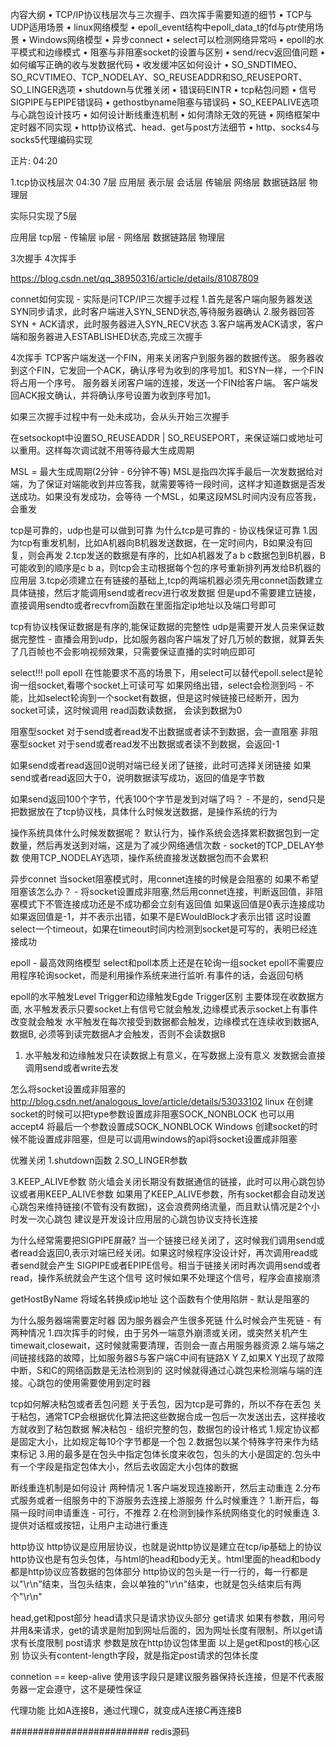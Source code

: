 内容大纲
• TCP/IP协议栈层次与三次握手、四次挥手需要知道的细节
• TCP与UDP适用场景
• linux网络模型
• epoll_event结构中epoll_data_t的fd与ptr使用场景
• Windows网络模型
• 异步connect
• select可以检测网络异常吗
• epoll的水平模式和边缘模式
• 阻塞与非阻塞socket的设置与区别
• send/recv返回值问题
• 如何编写正确的收与发数据代码
• 收发缓冲区如何设计
• SO_SNDTIMEO、SO_RCVTIMEO、TCP_NODELAY、SO_REUSEADDR和SO_REUSEPORT、SO_LINGER选项
• shutdown与优雅关闭
• 错误码EINTR
• tcp粘包问题
• 信号SIGPIPE与EPIPE错误码
• gethostbyname阻塞与错误码
• SO_KEEPALIVE选项与心跳包设计技巧
• 如何设计断线重连机制
• 如何清除无效的死链
• 网络框架中定时器不同实现
• http协议格式、head、get与post方法细节
• http、socks4与socks5代理编码实现

正片: 04:20

1.tcp协议栈层次 04:30
7层
应用层
表示层
会话层
传输层
网络层
数据链路层
物理层

实际只实现了5层

应用层
tcp层 - 传输层
ip层 - 网络层
数据链路层
物理层


3次握手 4次挥手

https://blog.csdn.net/qq_38950316/article/details/81087809

connet如何实现 - 实际是问TCP/IP三次握手过程
1.首先是客户端向服务器发送SYN同步请求，此时客户端进入SYN_SEND状态,等待服务器确认
2.服务器回答SYN + ACK请求，此时服务器进入SYN_RECV状态
3.客户端再发ACK请求，客户端和服务器进入ESTABLISHED状态,完成三次握手

4次挥手
TCP客户端发送一个FIN，用来关闭客户到服务器的数据传送。
服务器收到这个FIN，它发回一个ACK，确认序号为收到的序号加1。和SYN一样，一个FIN将占用一个序号。
服务器关闭客户端的连接，发送一个FIN给客户端。
客户端发回ACK报文确认，并将确认序号设置为收到序号加1。

如果三次握手过程中有一处未成功，会从头开始三次握手

在setsockopt中设置SO_REUSEADDR | SO_REUSEPORT，来保证端口或地址可以重用。这样每次调试就不用等待最大生成周期

MSL = 最大生成周期(2分钟 - 6分钟不等)
MSL是指四次挥手最后一次发数据给对端，为了保证对端能收到并应答我，就需要等待一段时间，这样才知道数据是否发送成功。如果没有发成功，会等待
一个MSL，如果这段MSL时间内没有应答我，会重发

tcp是可靠的，udp也是可以做到可靠
为什么tcp是可靠的 - 协议栈保证可靠
1.因为tcp有重发机制，比如A机器向B机器发送数据，在一定时间内，B如果没有回复，则会再发
2.tcp发送的数据是有序的，比如A机器发了a b c数据包到B机器，B可能收到的顺序是c b a，则tcp会主动根据每个包的序号重新排列再发给B机器的应用层
3.tcp必须建立在有链接的基础上,tcp的两端机器必须先用connet函数建立具体链接，然后才能调用send或者recv进行收发数据
  但是upd不需要建立链接，直接调用sendto或者recvfrom函数在里面指定ip地址以及端口号即可

tcp有协议栈保证数据是有序的,能保证数据的完整性
udp是需要开发人员来保证数据完整性 - 直播会用到udp，比如服务器向客户端发了好几万帧的数据，就算丢失了几百帧也不会影响视频效果，只需要保证直播的实时响应即可


select!!! poll epoll
在性能要求不高的场景下，用select可以替代epoll.select是轮询一组socket,看哪个socket上可读可写
如果网络出错，select会检测到吗 - 不能，比如select轮询到一个socket有数据，但是这时候链接已经断开，因为socket可读，这时候调用
read函数读数据， 会读到数据为0

阻塞型socket
对于send或者read发不出数据或者读不到数据，会一直阻塞
非阻塞型socket
对于send或者read发不出数据或者读不到数据，会返回-1

如果send或者read返回0说明对端已经关闭了链接，此时可选择关闭链接
如果send或者read返回大于0，说明数据读写成功，返回的值是字节数

如果send返回100个字节，代表100个字节是发到对端了吗？ - 不是的，send只是把数据放在了tcp协议栈，具体什么时候发送数据，是操作系统的行为

操作系统具体什么时候发数据呢？
默认行为，操作系统会选择累积数据包到一定数量，然后再发送到对端，这是为了减少网络通信次数 - socket的TCP_DELAY参数
使用TCP_NODELAY选项，操作系统直接发送数据包而不会累积

异步connet
当socket阻塞模式时，用connet连接的时候是会阻塞的
如果不希望阻塞该怎么办？ - 将socket设置成非阻塞,然后用connet连接，判断返回值，非阻塞模式下不管连接成功还是不成功都会立刻有返回值
如果返回值是0表示连接成功
如果返回值是-1，并不表示出错，如果不是EWouldBlock才表示出错
这时设置select一个timeout，如果在timeout时间内检测到socket是可写的，表明已经连接成功

epoll - 最高效网络模型
select和poll本质上还是在轮询一组socket
epoll不需要应用程序轮询socket，而是利用操作系统来进行监听.有事件的话，会返回句柄

epoll的水平触发Level Trigger和边缘触发Egde Trigger区别
主要体现在收数据方面, 水平触发表示只要socket上有信号它就会触发,边缘模式表示socket上有事件改变就会触发
水平触发在每次接受到数据都会触发，边缘模式在连续收到数据A, 数据B, 必须等到读完数据A才会触发，否则不会读数据B

1. 水平触发和边缘触发只在读数据上有意义，在写数据上没有意义
发数据会直接调用send或者write去发

怎么将socket设置成非阻塞的 http://blog.csdn.net/analogous_love/article/details/53033102
linux
在创建socket的时候可以把type参数设置成非阻塞SOCK_NONBLOCK 也可以用accept4 将最后一个参数设置成SOCK_NONBLOCK
Windows
创建socket的时候不能设置成非阻塞，但是可以调用windows的api将socket设置成非阻塞


优雅关闭
1.shutdown函数
2.SO_LINGER参数

3.KEEP_ALIVE参数 
防火墙会关闭长期没有数据通信的链接，此时可以用心跳包协议或者用KEEP_ALIVE参数
如果用了KEEP_ALIVE参数，所有socket都会自动发送心跳包来维持链接(不管有没有数据)，这会浪费网络流量，而且默认情况是2个小时发一次心跳包
建议是开发设计应用层的心跳包协议支持长连接


为什么经常需要把SIGPIPE屏蔽?
当一个链接已经关闭了，这时候我们调用send或者read会返回0,表示对端已经关闭。如果这时候程序没设计好，再次调用read或者send就会产生
SIGPIPE或者EPIPE信号。相当于链接关闭时再次调用send或者read，操作系统就会产生这个信号
这时候如果不处理这个信号，程序会直接崩溃

getHostByName
将域名转换成ip地址
这个函数有个使用陷阱 - 默认是阻塞的

为什么服务器端需要定时器
因为服务器会产生很多死链
什么时候会产生死链 - 有两种情况
1.四次挥手的时候，由于另外一端意外崩溃或关闭，或突然关机产生timewait,closewait，这时候就需要清理，否则会一直占用服务器资源
2.端与端之间链接线路的故障，比如服务器S与客户端C中间有链路X Y Z,如果X Y出现了故障中断，S和C的网络函数是无法检测到的
  这时候就得通过心跳包来检测端与端的连接。心跳包的使用需要使用到定时器

 tcp如何解决粘包或者丢包问题
 关于丢包，因为tcp是可靠的，所以不存在丢包
 关于粘包，通常TCP会根据优化算法把这些数据合成一包后一次发送出去，这样接收方就收到了粘包数据
 解决粘包 - 组织完整的包，数据包的设计格式
 1.规定协议都是固定大小，比如规定每10个字节都是一个包
 2.数据包以某个特殊字符来作为结束标记
 3.用的最多是在包头中指定包体长度来收包，包头的大小是固定的.包头中有一个字段是指定包体大小，然后去收固定大小包体的数据

 断线重连机制是如何设计
 两种情况
 1.客户端发现连接断开，然后主动重连
 2.分布式服务或者一组服务中的下游服务去连接上游服务
 什么时候重连？
 1.断开后，每隔一段时间申请重连 - 可行，不推荐
 2.在检测到操作系统网络变化的时候重连
 3.提供对话框或按钮，让用户主动进行重连


 http协议
 http协议是应用层协议，也就是说http协议是建立在tcp/ip基础上的协议
 http协议也是有包头包体，与html的head和body无关。html里面的head和body都是http协议应答数据的包体部分
 http协议的包头是一行一行的，每一行都是以"\r\n"结束，当包头结束，会以单独的"\r\n"结束，也就是包头结束后有两个"\r\n"

 head,get和post部分
 head请求只是请求协议头部分
 get请求 如果有参数，用问号并用&来请求，get的请求是附加到网址后面的，因为网址长度有限制，所以get请求有长度限制
 post请求 参数是放在http协议包体里面
 以上是get和post的核心区别
 协议头有content-length字段，就是指定post请求的包体长度

 connetion == keep-alive
 使用该字段只是建议服务器保持长连接，但是不代表服务器一定会遵守，这不是硬性保证

 代理功能
 比如A连接B，通过代理C，就变成A连接C再连接B


#########################
redis源码